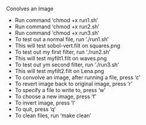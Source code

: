 Conolves an Image

- Run command ‘chmod +x run1.sh’
- Run command ‘chmod +x run2.sh’
- Run command ‘chmod +x run3.sh’
- To test out a normal file, run ‘./run1.sh’
- This will test sobol-vert.filt on squares.png
- To test out my first filter, run ‘./run2.sh’
- This will test myfilt1.filt on waves.png
- To test out ym second filter, run ‘./run3.sh’
- This will test myfilt2.filt on Lena.png
- To convolve an image, after running a file, press ‘c’
- To revert image back to original image, press ‘r’
- To specify a file to write to, press ‘w’
- To choose a new image, press ‘f’
- To invert image, press ‘I’
- To quit, press ‘q’
- To clean files, run ‘make clean’
